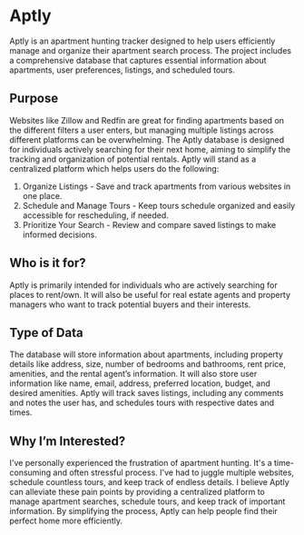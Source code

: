 # Aptly
Aptly is an apartment hunting tracker designed to help users efficiently manage and organize their apartment search process.  The project includes a comprehensive database that captures essential information about apartments, user preferences, listings, and scheduled tours.

## Purpose
Websites like Zillow and Redfin are great for finding apartments based on the different filters a user enters, but managing multiple listings across different platforms can be overwhelming. The Aptly database is designed for individuals actively searching for their next home, aiming to simplify the tracking and organization of potential rentals. Aptly will stand as a centralized platform which helps users do the following:
1. Organize Listings - Save and track apartments from various websites in one place.
2. Schedule and Manage Tours - Keep tours schedule organized and easily accessible for
rescheduling, if needed.
3. Prioritize Your Search - Review and compare saved listings to make informed decisions.
   
## Who is it for?
Aptly is primarily intended for individuals who are actively searching for places to rent/own. It will also be useful for real estate agents and property managers who want to track potential buyers and their interests.

## Type of Data
The database will store information about apartments, including property details like address, size, number of bedrooms and bathrooms, rent price, amenities, and the rental agent’s information. It will also store user information like name, email, address, preferred location, budget, and desired amenities. Aptly will track saves listings, including any comments and notes the user has, and schedules tours with respective dates and times.

## Why I’m Interested?
I've personally experienced the frustration of apartment hunting. It's a time-consuming and often stressful process. I've had to juggle multiple websites, schedule countless tours, and keep track of endless details. I believe Aptly can alleviate these pain points by providing a centralized platform to manage apartment searches, schedule tours, and keep track of important information. By simplifying the process, Aptly can help people find their perfect home more efficiently.
